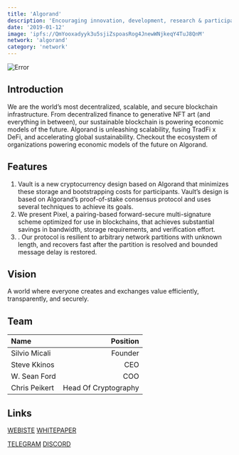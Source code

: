 ```yaml
---
title: 'Algorand'
description: 'Encouraging innovation, development, research & participation on the protocol'
date: '2019-01-12'
image: 'ipfs://QmYooxadyyk3u5sjiZspoasRog4JnewWNjkeqY4TuJ8QnM'
network: 'algorand'
category: 'network'
---
```


![Error](ipfs://QmbGQhak8Enf4bUnhKV8VoJAUydQea99vVWVVMVD4KnqHb)

## Introduction
We are the world’s most decentralized, scalable, and secure blockchain infrastructure. From decentralized finance to generative NFT art (and everything in between), our sustainable blockchain is powering economic models of the future. Algorand is unleashing scalability, fusing TradFi x DeFi, and accelerating global sustainability. Checkout the ecosystem of organizations powering economic models of the future on Algorand.

## Features
1. Vault is a new cryptocurrency design based on Algorand that minimizes these storage and bootstrapping costs for participants. Vault’s design is based on Algorand’s proof-of-stake consensus protocol and uses several techniques to achieve its goals.
2. We present Pixel, a pairing-based forward-secure multi-signature scheme optimized for use in blockchains, that achieves substantial savings in bandwidth, storage requirements, and verification effort. 
3. . Our protocol is resilient to arbitrary network partitions with unknown length, and recovers fast after the partition is resolved and bounded message delay is restored.

## Vision
A world where everyone creates and exchanges value efficiently, transparently, and securely.

## Team

| Name  |  Position |
|:---|---:|
|Silvio Micali  | Founder |
|Steve Kkinos| CEO |
|W. Sean Ford | COO|
|Chris Peikert | Head Of Cryptography|

## Links

[WEBISTE](https://www.algorand.com/)
[WHITEPAPER](https://www.algorand.com/technology/white-papers)

[TELEGRAM](https://t.me/AlgorandFoundation)
[DISCORD](https://twitter.com/AlgoFoundation)